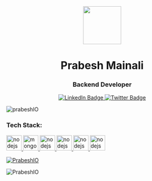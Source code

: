 
<div id="header" align="center">
  <img src="https://media.giphy.com/media/yx5CGBdwXdCbjEf6li/giphy.gif" width="100" height="100"/>
</div>
<h1 align="center">Prabesh Mainali</h1>
<h3 align="center">Backend Developer</h3>

<div id="badges" align="center" >
  <a href="https://www.linkedin.com/in/prabesh-mainali-498791203/">
    <img src="https://img.shields.io/badge/LinkedIn-blue?style=for-the-badge&logo=linkedin&logoColor=white" alt="LinkedIn Badge"/>
  </a>
  <a href="https://twitter.com/PrabeshMainali">
    <img src="https://img.shields.io/badge/Twitter-blue?style=for-the-badge&logo=twitter&logoColor=white" alt="Twitter Badge"/>
  </a>
    </a>
</div>
<p align="left"> <img src="https://komarev.com/ghpvc/?username=PrabeshIO&label=Profile%20views&color=0e75b6&style=flat" alt="prabeshIO" /> </p>
<div id= "skills">
 <h3 align="left">Tech Stack: </h3>
<p align="left"> 
    <a href="https://nodejs.org" target="_blank"> <img src="https://www.vectorlogo.zone/logos/nodejs/nodejs-icon.svg" alt="nodejs" width="40" height="40"/> </a> <a href="https://www.mongodb.com/" target="_blank"> <img src="https://www.vectorlogo.zone/logos/mongodb/mongodb-icon.svg" alt="mongodb" width="40" height="40"/> </a><a href="https://nodejs.org" target="_blank"> <img src="https://www.vectorlogo.zone/logos/redis/redis-icon.svg" alt="nodejs" width="40" height="40"/> </a><a href="https://nodejs.org" target="_blank"> <img src="https://www.vectorlogo.zone/logos/docker/docker-tile.svg" alt="nodejs" width="40" height="40"/> </a>
  <a href="https://nodejs.org" target="_blank"> <img src="https://www.vectorlogo.zone/logos/python/python-icon.svg" alt="nodejs" width="40" height="40"/> </a>
  <a href="https://nodejs.org" target="_blank"> <img src="https://www.vectorlogo.zone/logos/pocoo_flask/pocoo_flask-icon.svg" alt="nodejs" width="40" height="40"/> </a>
</p>
  </div>
  
  <p align="left"> <a href="https://github.com/ryo-ma/github-profile-trophy"><img src="https://github-profile-trophy.vercel.app/?username=PrabeshIO" alt="PrabeshIO" /></a> </p>
  
  <p><img align="left" src="https://github-readme-stats.vercel.app/api/top-langs?username=PrabeshIO&show_icons=true&locale=en&layout=compact" alt="PrabeshIO" /></p>
<!--
**PrabeshIO/PrabeshIO** is a ✨ _special_ ✨ repository because its `README.md` (this file) appears on your GitHub profile.

Here are some ideas to get you started:

🔭 I’m currently working on ...
- 🌱 I’m currently learning ...
- 👯 I’m looking to collaborate on ...
- 🤔 I’m looking for help with ...
- 💬 Ask me about ...
- 📫 How to reach me: ...
- 😄 Pronouns: ...
- ⚡ Fun fact: ...
-->
